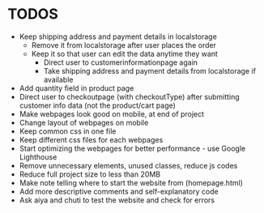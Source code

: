 # TODOS
- Keep shipping address and payment details in localstorage
    - Remove it from localstorage after user places the order
    - Keep it so that user can edit the data anytime they want
        - Direct user to customerinformationpage again
        - Take shipping address and payment details from localstorage if available
- Add quantity field in product page
- Direct user to checkoutpage (with checkoutType) after submitting customer info data (not the product/cart page)
- Make webpages look good on mobile, at end of project
- Change layout of webpages on mobile
- Keep common css in one file
- Keep different css files for each webpages
- Start optimizing the webpages for better performance - use Google Lighthouse
- Remove unnecessary elements, unused classes, reduce js codes
- Reduce full project size to less than 20MB
- Make note telling where to start the website from (homepage.html)
- Add more descriptive comments and self-explanatory code
- Ask aiya and chuti to test the website and check for errors